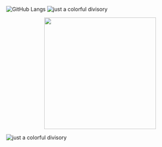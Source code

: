 
![GitHub Langs](https://github-readme-stats.vercel.app/api/top-langs/?username=FlavioGabrielB&theme=aura)
![just a colorful divisory](https://i.imgur.com/waxVImv.png)

<div align="center">
  <img src="https://media.giphy.com/media/3RulGUDgo3ezurUYZU/giphy.gif" width="300"/>
</div>

![just a colorful divisory](https://i.imgur.com/waxVImv.png)
